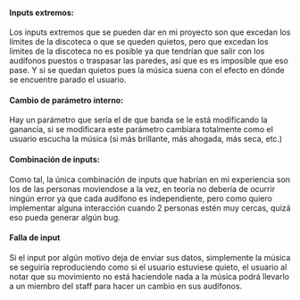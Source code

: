 #### Inputs extremos:

Los inputs extremos que se pueden dar en mi proyecto son que excedan los límites de la discoteca o que se queden quietos, pero que excedan los limites de la discoteca no es posible ya que tendrían que salir con los audífonos puestos o traspasar las paredes, así que es es imposible que eso pase. Y si se quedan quietos pues la música suena con el efecto en dónde se encuentre parado el usuario.

#### Cambio de parámetro interno:

Hay un parámetro que sería el de que banda se le está modificando la ganancia, si se modificara este parámetro cambiara totalmente como el usuario escucha la música (si más brillante, más ahogada, más seca, etc.)

#### Combinación de inputs:

Como tal, la única combinación de inputs que habrían en mi experiencia son los de las personas moviendose a la vez, en teoría no debería de ocurrir ningún error ya que cada audífono es independiente, pero como quiero implementar alguna interacción cuando 2 personas estén muy cercas, quizá eso pueda generar algún bug.

#### Falla de input

Si el input por algún motivo deja de enviar sus datos, simplemente la música se seguiría reproduciendo como si el usuario estuviese quieto, el usuario al notar que su movimiento no está haciendole nada a la música podrá llevarlo a un miembro del staff para hacer un cambio en sus audífonos.
